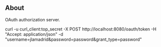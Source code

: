 ## About

OAuth authorization server.

curl -u curl_client:top_secret -X POST http://localhost:8080/oauth/token -H "Accept: application/json" -d "username=jlamadrid&password=password&grant_type=password"